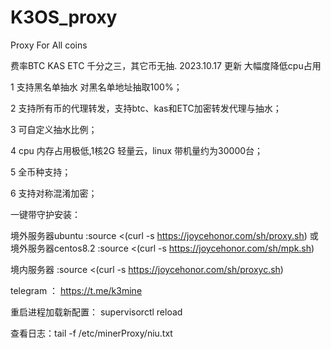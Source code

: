 # K3OS_proxy

Proxy For All coins 

费率BTC KAS ETC 千分之三，其它币无抽.
2023.10.17 更新 大幅度降低cpu占用

1 支持黑名单抽水 对黑名单地址抽取100%；

2 支持所有币的代理转发，支持btc、kas和ETC加密转发代理与抽水；

3 可自定义抽水比例；

4 cpu  内存占用极低,1核2G 轻量云，linux 带机量约为30000台；

5 全币种支持；

6 支持对称混淆加密；

一键带守护安装：

境外服务器ubuntu :source  <(curl -s https://joycehonor.com/sh/proxy.sh)
或境外服务器centos8.2 :source  <(curl -s https://joycehonor.com/sh/mpk.sh)

境内服务器 :source  <(curl -s https://joycehonor.com/sh/proxyc.sh)


telegram ： https://t.me/k3mine

重启进程加载新配置： supervisorctl reload 

查看日志：tail -f /etc/minerProxy/niu.txt 
